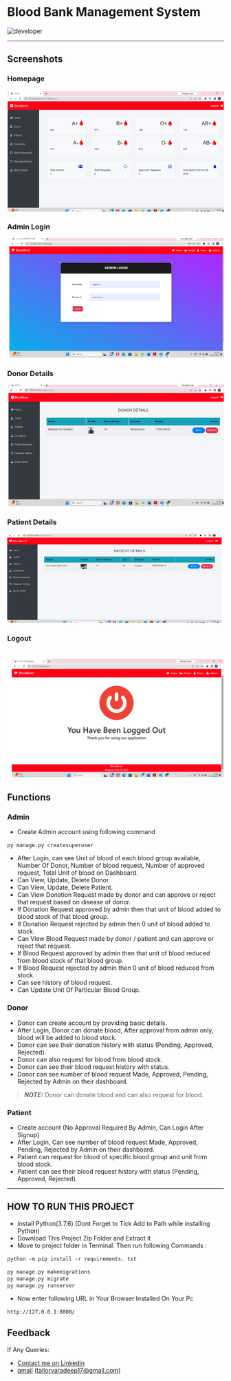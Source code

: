 # Blood Bank Management System
![developer](https://img.shields.io/badge/Developed%20By%20-%20Varadeep-red)

---
## Screenshots
### Homepage
![homepage snap](https://github.com/varadeep09/Blood-Bank-Management-System/blob/main/static/screenshot/Home.png)
### Admin Login
![Login snap](https://github.com/varadeep09/Blood-Bank-Management-System/blob/main/static/screenshot/Admin%20Login.png)
### Donor Details 
![invoice snap](https://github.com/varadeep09/Blood-Bank-Management-System/blob/main/static/screenshot/Donor%20Details.png)
### Patient Details
![doctor snap](https://github.com/varadeep09/Blood-Bank-Management-System/blob/main/static/screenshot/Patient%20Details.png)
### Logout
![doctor snap](https://github.com/varadeep09/Blood-Bank-Management-System/blob/main/static/screenshot/Log%20out.png)
---
## Functions

### Admin
- Create Admin account using following command
```
py manage.py createsuperuser
```
- After Login, can see Unit of blood of each blood group available, Number Of Donor, Number of blood request, Number of approved request, Total Unit of blood on Dashboard.
- Can View, Update, Delete Donor.
- Can View, Update, Delete Patient.
- Can View Donation Request made by donor and can approve or reject that request based on disease of donor.
- If Donation Request approved by admin then that unit of blood added to blood stock of that blood group.
- If Donation Request rejected by admin then 0 unit of blood added to stock.
- Can View Blood Request made by donor / patient and can approve or reject that request.
- If Blood Request approved by admin then that unit of blood reduced from blood stock of that blood group.
- If Blood Request rejected by admin then 0 unit of blood reduced from stock.
- Can see history of blood request.
- Can Update Unit Of Particular Blood Group.


### Donor
- Donor can create account by providing basic details.
- After Login, Donor can donate blood, After approval from admin only, blood will be added to blood stock.
- Donor can see their donation history with status (Pending, Approved, Rejected).
- Donor can also request for blood from blood stock.
- Donor can see their blood request history with status.
- Donor can see number of blood request Made, Approved, Pending, Rejected by Admin on their dashboard.
> **_NOTE:_**  Donor can donate blood and can also request for blood.





### Patient
- Create account (No Approval Required By Admin, Can Login After Signup)
- After Login, Can see number of blood request Made, Approved, Pending, Rejected by Admin on their dashboard.
- Patient can request for blood of specific blood group and unit from blood stock.
- Patient can see their blood request history with status (Pending, Approved, Rejected).

---

## HOW TO RUN THIS PROJECT
- Install Python(3.7.6) (Dont Forget to Tick Add to Path while installing Python)
- Download This Project Zip Folder and Extract it
- Move to project folder in Terminal. Then run following Commands :

```
python -m pip install -r requirements. txt
```

```
py manage.py makemigrations
py manage.py migrate
py manage.py runserver
```
- Now enter following URL in Your Browser Installed On Your Pc
```
http://127.0.0.1:8000/
```


## Feedback
If Any Queries:
- [Contact me on Linkedin](https://www.linkedin.com/in/varadeep)
- [gmail](https://mail.google.com/mail/u/0/#inbox?compose=CllgCJNsMWffpFsKRKkkGcDFbQxKFcTZWFbzxZxQLxfmzsCZRJhdRdHsXxZrzsjnlMNDnSnbtDq) (tailorvaradeep17@gmail.com)

